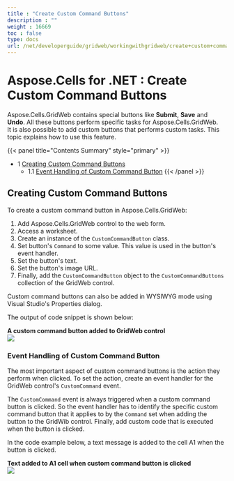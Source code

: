 ```yaml
---
title : "Create Custom Command Buttons" 
description : "" 
weight : 16669 
toc : false
type: docs
url: /net/developerguide/gridweb/workingwithgridweb/create+custom+command+buttons/
---
```


# Aspose.Cells for .NET : Create Custom Command Buttons


Aspose.Cells.GridWeb contains special buttons like **Submit**, **Save** and **Undo**. All these buttons perform specific tasks for Aspose.Cells.GridWeb.  
It is also possible to add custom buttons that performs custom tasks. This topic explains how to use this feature.

{{< panel title="Contents Summary" style="primary" >}}
*   1 [Creating Custom Command Buttons](#creating-custom-command-buttons)
    *   1.1 [Event Handling of Custom Command Button](#event-handling-of-custom-command-button)
{{< /panel >}}
 

## Creating Custom Command Buttons

To create a custom command button in Aspose.Cells.GridWeb:

1.  Add Aspose.Cells.GridWeb control to the web form.
2.  Access a worksheet.
3.  Create an instance of the `CustomCommandButton` class.
4.  Set button's `Command` to some value. This value is used in the button's event handler.
5.  Set the button's text.
6.  Set the button's image URL.
7.  Finally, add the `CustomCommandButton` object to the `CustomCommandButtons` collection of the GridWeb control.

Custom command buttons can also be added in WYSIWYG mode using Visual Studio's Properties dialog.

The output of code snippet is shown below:

**A custom command button added to GridWeb control**  
![](https://docs2.aspose.com/cells/net/attachments/5013753/5115333.png)

### Event Handling of Custom Command Button

The most important aspect of custom command buttons is the action they perform when clicked. To set the action, create an event handler for the GridWeb control's `CustomCommand` event.

The `CustomCommand` event is always triggered when a custom command button is clicked. So the event handler has to identify the specific custom command button that it applies to by the `Command` set when adding the button to the GridWib control. Finally, add custom code that is executed when the button is clicked.

In the code example below, a text message is added to the cell A1 when the button is clicked.

**Text added to A1 cell when custom command button is clicked**  
![](https://docs2.aspose.com/cells/net/attachments/5013753/5115334.png)

